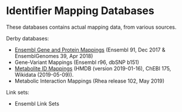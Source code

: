 # Identifier Mapping Databases

These databases contains actual mapping data, from various sources.

Derby databases:

 * [Ensembl Gene and Protein Mappings](../mapping-databases/ensembl-gene-mappings.md) (Ensembl 91, Dec 2017 & EnsemblGenomes 39, Apr 2018)
 * Gene-Variant Mappings (Ensembl r96, dbSNP b151)
 * [Metabolite ID Mappings](../mapping-databases/metabolite-mappings.md) (HMDB (version 2019-01-16), ChEBI 175, Wikidata (2019-05-09)).
 * Metabolic Interaction Mappings (Rhea release 102, May 2019)

Link sets:

 * Ensembl Link Sets
